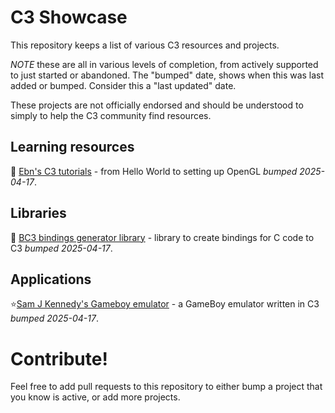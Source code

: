 # C3 Showcase

This repository keeps a list of various C3 resources and projects.

*NOTE* these are all in various levels of completion, from actively supported to just started or abandoned. The "bumped" date,
shows when this was last added or bumped. Consider this a "last updated" date.

These projects are not officially endorsed and should be understood to simply to help the C3 community find resources.

## Learning resources

📖 [Ebn's C3 tutorials](https://ebn.codeberg.page/programming/c3/) - from Hello World to setting up OpenGL *bumped 2025-04-17*.

## Libraries

📁 [BC3 bindings generator library](https://github.com/vssukharev/bc3) - library to create bindings for C code to C3 *bumped 2025-04-17*.

## Applications

⭐[Sam J Kennedy's Gameboy emulator](https://github.com/samjkennedy/gbc3) - a GameBoy emulator written in C3 *bumped 2025-04-17*.

# Contribute!

Feel free to add pull requests to this repository to either bump a project that you know is active, or add more projects.
